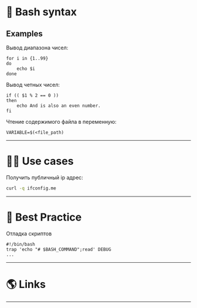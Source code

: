 # 🐚 Bash syntax

## Examples

Вывод диапазона чисел:

```shell title=for
for i in {1..99}
do
	echo $i
done
```

Вывод четных чисел:

```shell title=if
if (( $1 % 2 == 0 ))
then
	echo And is also an even number.
fi
```

Чтение содержимого файла в переменную:

```shell
VARIABLE=$(<file_path)
```

---

# 🤹‍♀️ Use cases

Получить публичный ip адрес:

```bash
curl -q ifconfig.me
```

---

# 🥇 Best Practice

Отладка скриптов

```shell
#!/bin/bash
trap 'echo "# $BASH_COMMAND";read' DEBUG
...
```

---

# 🌎 Links

---
